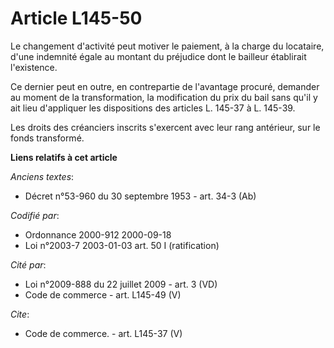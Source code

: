 # Article L145-50

Le changement d'activité peut motiver le paiement, à la charge du locataire, d'une indemnité égale au montant du préjudice
dont le bailleur établirait l'existence. 

Ce dernier peut en outre, en contrepartie de l'avantage procuré, demander au moment de la transformation, la modification du
prix du bail sans qu'il y ait lieu d'appliquer les dispositions des articles L. 145-37 à L. 145-39. 

Les droits des créanciers inscrits s'exercent avec leur rang antérieur, sur le fonds transformé.

**Liens relatifs à cet article**

_Anciens textes_:

  - Décret n°53-960 du 30 septembre 1953 - art. 34-3 (Ab)

_Codifié par_:

  - Ordonnance 2000-912 2000-09-18
  - Loi n°2003-7 2003-01-03 art. 50 I (ratification)

_Cité par_:

  - Loi n°2009-888 du 22 juillet 2009 - art. 3 (VD)
  - Code de commerce - art. L145-49 (V)

_Cite_:

  - Code de commerce. - art. L145-37 (V)
